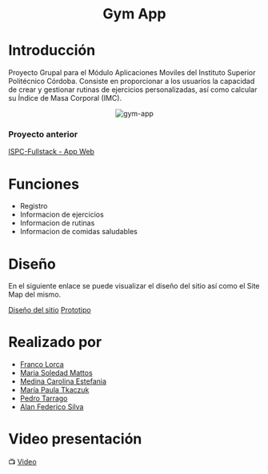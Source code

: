 
<h1 align="center">Gym App</h1>

# Introducción
Proyecto Grupal para el Módulo Aplicaciones Moviles del Instituto Superior Politécnico Córdoba. Consiste en proporcionar a los usuarios la capacidad de
crear y gestionar rutinas de ejercicios personalizadas, así como calcular su Índice de Masa Corporal (IMC).
<p align="center">
  <img src="https://github.com/FrancoGL/ISPC-Mobile/assets/50332167/516bb8e7-57c0-4264-ad55-9e184257a5eb" alt="gym-app">
</p>

### Proyecto anterior
[ISPC-Fullstack - App Web](https://github.com/PulpoI/proyecto-integrador-ISPC)
# Funciones

* Registro
* Informacion de ejercicios
* Informacion de rutinas
* Informacion de comidas saludables

# Diseño

En el siguiente enlace se puede visualizar el diseño del sitio así como el Site Map del mismo.

[Diseño del sitio](https://www.figma.com/file/hDZKRtDLs86LMZCJbqkNIY/ISPC-MOBILE?type=design&node-id=0%3A1&mode=design&t=GNJGpUOkk8TnEuNv-1)
[Prototipo](https://www.figma.com/proto/hDZKRtDLs86LMZCJbqkNIY/ISPC-MOBILE?type=design&node-id=71-1301&t=osqPw57Un7A80RIn-1&scaling=scale-down&page-id=0%3A1&starting-point-node-id=76%3A898&mode=design)

# Realizado por
* [Franco Lorca](https://github.com/FrancoGL)
* [Maria Soledad Mattos](https://github.com/Sole1988)
* [Medina Carolina Estefania](https://github.com/CaronlineArg)
* [María Paula Tkaczuk](https://github.com/Pautk)
* [Pedro Tarrago](https://github.com/pepi1100)
* [Alan Federico Silva](https://github.com/federico42o/)


# Video presentación
📺 [Video](https://drive.google.com/file/d/1dTjIG7VItNA1kEkcWkquXxokZn2HmRNO/view?usp=sharing) 
